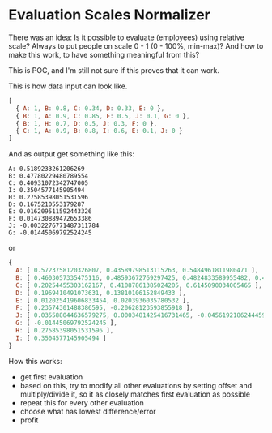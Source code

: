 # Evaluation Scales Normalizer

There was an idea: Is it possible to evaluate (employees) using relative scale? Always to put people on scale 0 - 1 (0 - 100%, min-max)? And how to make this work, to have something meaningful from this?

This is POC, and I'm still not sure if this proves that it can work.

This is how data input can look like.

```js
[
  { A: 1, B: 0.8, C: 0.34, D: 0.33, E: 0 },
  { B: 1, A: 0.9, C: 0.85, F: 0.5, J: 0.1, G: 0 },
  { B: 1, H: 0.7, D: 0.5, J: 0.3, F: 0 },
  { C: 1, A: 0.9, B: 0.8, I: 0.6, E: 0.1, J: 0 }
]
```

And as output get something like this:

```
A: 0.5189233261206269
B: 0.47780229480789554
C: 0.40931072342747005
I: 0.3504577145905494
H: 0.27585398051531596
D: 0.1675210553179287
E: 0.016209511592443326
F: 0.014730889472653386
J: -0.0032276771487311784
G: -0.01445069792524245
```

or

```js
{
  A: [ 0.5723758120326807, 0.43589798513115263, 0.5484961811980471 ],
  B: [ 0.4603057335475116, 0.48593672769297425, 0.4824833589955482, 0.4824833589955482 ],
  C: [ 0.20254455303162167, 0.41087861385024205, 0.6145090034005465 ],
  D: [ 0.1969410491073631, 0.13810106152849433 ],
  E: [ 0.012025419606833454, 0.0203936035780532 ],
  F: [ 0.23574301488386595, -0.20628123593855918 ],
  J: [ 0.035588044636579275, 0.0003481425416731465, -0.045619218624445956 ],
  G: [ -0.01445069792524245 ],
  H: [ 0.27585398051531596 ],
  I: [ 0.3504577145905494 ]
}
```

How this works:

- get first evaluation
- based on this, try to modify all other evaluations by setting offset and multiply/divide it, so it as closely matches first evaluation as possible
- repeat this for every other evaluation
- choose what has lowest difference/error
- profit

